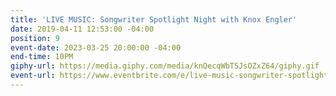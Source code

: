 ```yaml
---
title: 'LIVE MUSIC: Songwriter Spotlight Night with Knox Engler'
date: 2019-04-11 12:53:00 -04:00
position: 9
event-date: 2023-03-25 20:00:00 -04:00
end-time: 10PM
giphy-url: https://media.giphy.com/media/knQecqWbTSJsOZxZ64/giphy.gif
event-url: https://www.eventbrite.com/e/live-music-songwriter-spotlight-night-with-knox-engler-tickets-551463240397
---
```


